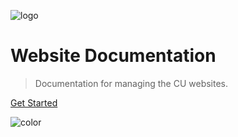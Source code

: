 <!-- _coverpage.md -->

![logo](/media/logo.svg)

# Website Documentation
> Documentation for managing the CU websites.

[Get Started](#sites-overview)

<!-- background color -->

![color](#102648)
